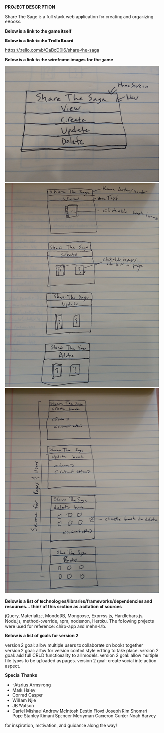 **PROJECT DESCRIPTION**

Share The Sage is a full stack web application for creating and organizing eBooks.

**Below is a link to the game itself**



**Below is a link to the Trello Board**

https://trello.com/b/OaBcDOi6/share-the-saga

**Below is a link to the wireframe images for the game**

![wire frame 1](wireframes/p2_wireframe1.jpg)
![wire frame 2](wireframes/p2_wireframe2.jpg)
![wire frame 3](wireframes/p2_wireframe3.jpg)

**Below is a list of technologies/libraries/frameworks/dependencies and resources... think of this section as a citation of sources**

jQuery, Materialize, MondoDB, Mongoose, Express.js, Handlebars.js, Node.js, method-override, npm, nodemon, Heroku. The following projects were used for reference: chirp-app and mehn-lab.

**Below is a list of goals for version 2**

version 2 goal: allow multiple users to collaborate on books together.
version 2 goal: allow for version control style editing to take place.
version 2 goal: add full CRUD functionality to all models.
version 2 goal: allow multiple file types to be uploaded as pages.
version 2 goal: create social interaction aspect.

**Special Thanks**

- -Atarius Armstrong
- Mark Haley
- Conrad Casper
- William Njie
- JB Watson
- Daniel Mishael
Andrew McIntosh
Destin Floyd
Joseph Kim
Shomari Pope
Stanley Kimani
Spencer Merryman
Cameron Gunter
Noah Harvey

for inspiration, motivation, and guidance along the way!